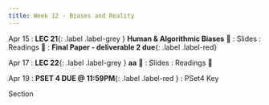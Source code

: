 ```yaml
---
title: Week 12 - Biases and Reality
---
```


Apr 15
: **LEC 21**{: .label .label-grey } **Human & Algorithmic Biases** 🎥
  : Slides
: Readings 📖
: **Final Paper - deliverable 2 due**{: .label .label-red}

Apr 17
: **LEC 22**{: .label .label-grey } **aa** 🎥
  : Slides
: Readings 📖


Apr 19
: **PSET 4 DUE @ 11:59PM**{: .label .label-red }
  : PSet4 Key

Section

